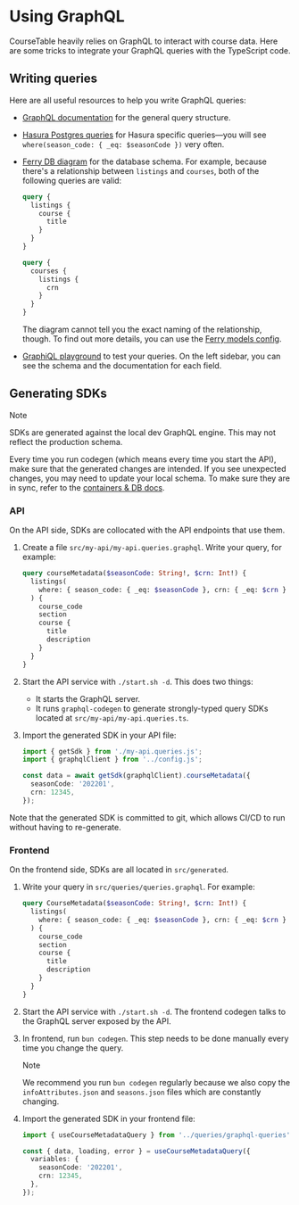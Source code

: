 # Using GraphQL

CourseTable heavily relies on GraphQL to interact with course data. Here are some tricks to integrate your GraphQL queries with the TypeScript code.

## Writing queries

Here are all useful resources to help you write GraphQL queries:

- [GraphQL documentation](https://graphql.org/learn/) for the general query structure.
- [Hasura Postgres queries](https://hasura.io/docs/latest/queries/postgres/index/) for Hasura specific queries—you will see `where(season_code: { _eq: $seasonCode })` very often.
- [Ferry DB diagram](https://github.com/coursetable/ferry/blob/master/docs/db_diagram.pdf) for the database schema. For example, because there's a relationship between `listings` and `courses`, both of the following queries are valid:

  ```graphql
  query {
    listings {
      course {
        title
      }
    }
  }
  ```

  ```graphql
  query {
    courses {
      listings {
        crn
      }
    }
  }
  ```

  The diagram cannot tell you the exact naming of the relationship, though. To find out more details, you can use the [Ferry models config](https://github.com/coursetable/ferry/blob/master/ferry/database/models.py).

- [GraphiQL playground](https://coursetable.com/graphiql) to test your queries. On the left sidebar, you can see the schema and the documentation for each field.

## Generating SDKs

> [!NOTE]
> SDKs are generated against the local dev GraphQL engine. This may not reflect the production schema.
>
> Every time you run codegen (which means every time you start the API), make sure that the generated changes are intended. If you see unexpected changes, you may need to update your local schema. To make sure they are in sync, refer to the [containers & DB docs](./containers.md).

### API

On the API side, SDKs are collocated with the API endpoints that use them.

1. Create a file `src/my-api/my-api.queries.graphql`. Write your query, for example:

   ```graphql
   query courseMetadata($seasonCode: String!, $crn: Int!) {
     listings(
       where: { season_code: { _eq: $seasonCode }, crn: { _eq: $crn } }
     ) {
       course_code
       section
       course {
         title
         description
       }
     }
   }
   ```

2. Start the API service with `./start.sh -d`. This does two things:

   - It starts the GraphQL server.
   - It runs `graphql-codegen` to generate strongly-typed query SDKs located at `src/my-api/my-api.queries.ts`.

3. Import the generated SDK in your API file:

   ```ts
   import { getSdk } from './my-api.queries.js';
   import { graphqlClient } from '../config.js';

   const data = await getSdk(graphqlClient).courseMetadata({
     seasonCode: '202201',
     crn: 12345,
   });
   ```

Note that the generated SDK is committed to git, which allows CI/CD to run without having to re-generate.

### Frontend

On the frontend side, SDKs are all located in `src/generated`.

1. Write your query in `src/queries/queries.graphql`. For example:

   ```graphql
   query CourseMetadata($seasonCode: String!, $crn: Int!) {
     listings(
       where: { season_code: { _eq: $seasonCode }, crn: { _eq: $crn } }
     ) {
       course_code
       section
       course {
         title
         description
       }
     }
   }
   ```

2. Start the API service with `./start.sh -d`. The frontend codegen talks to the GraphQL server exposed by the API.
3. In frontend, run `bun codegen`. This step needs to be done manually every time you change the query.

   > [!NOTE]
   > We recommend you run `bun codegen` regularly because we also copy the `infoAttributes.json` and `seasons.json` files which are constantly changing.

4. Import the generated SDK in your frontend file:

   ```ts
   import { useCourseMetadataQuery } from '../queries/graphql-queries';

   const { data, loading, error } = useCourseMetadataQuery({
     variables: {
       seasonCode: '202201',
       crn: 12345,
     },
   });
   ```
